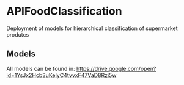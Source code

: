 # APIFoodClassification
Deployment of models for hierarchical classification of supermarket produtcs

## Models
All models can be found in:
https://drive.google.com/open?id=1YsJx2Hcb3uKeIyC4tvvxF47VaD8Rzi5w
